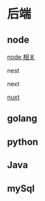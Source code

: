 # 后端

## node

[node 相关](./node.md)

nest

next

[nuxt](./nuxt.md)

## golang

## python

## Java

## mySql
